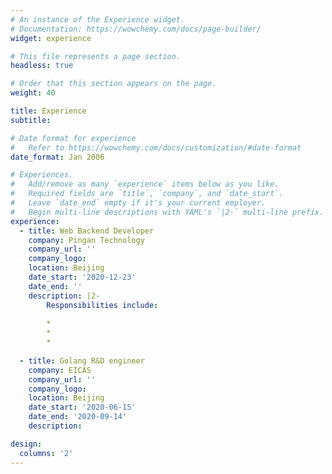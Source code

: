 ```yaml
---
# An instance of the Experience widget.
# Documentation: https://wowchemy.com/docs/page-builder/
widget: experience

# This file represents a page section.
headless: true

# Order that this section appears on the page.
weight: 40

title: Experience
subtitle:

# Date format for experience
#   Refer to https://wowchemy.com/docs/customization/#date-format
date_format: Jan 2006

# Experiences.
#   Add/remove as many `experience` items below as you like.
#   Required fields are `title`, `company`, and `date_start`.
#   Leave `date_end` empty if it's your current employer.
#   Begin multi-line descriptions with YAML's `|2-` multi-line prefix.
experience:
  - title: Web Backend Developer 
    company: Pingan Technology
    company_url: ''
    company_logo: 
    location: Beijing
    date_start: '2020-12-23'
    date_end: ''
    description: |2-
        Responsibilities include:
        
        * 
        * 
        * 
        
  - title: Golang R&D engineer
    company: EICAS
    company_url: ''
    company_logo: 
    location: Beijing
    date_start: '2020-06-15'
    date_end: '2020-09-14'
    description: 

design:
  columns: '2'
---
```


